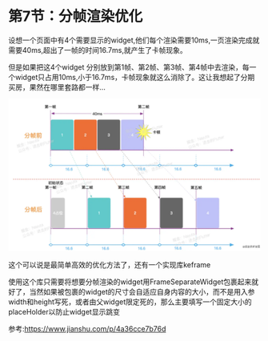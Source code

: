 # 第7节：分帧渲染优化

设想一个页面中有4个需要显示的widget,他们每个渲染需要10ms,一页渲染完成就需要40ms,超出了一帧的时间16.7ms,就产生了卡帧现象。

但是如果把这4个widget 分别放到第1帧、第2帧、第3帧、第4帧中去渲染，每一个widget只占用10ms,小于16.7ms，卡帧现象就这么消除了。这让我想起了分期买房，果然在哪里套路都一样...

![分帧渲染示意图](assets/webp)

这个可以说是最简单高效的优化方法了，还有一个实现库keframe

使用这个库只需要将想要分帧渲染的widget用FrameSeparateWidget包裹起来就好了，当然如果被包裹的widget的尺寸会自适应自身内容的大小，而不是用入参width和height写死，或者由父widget限定死的，那么主要填写一个固定大小的placeHolder以防止widget显示跳变

参考:https://www.jianshu.com/p/4a36cce7b76d
